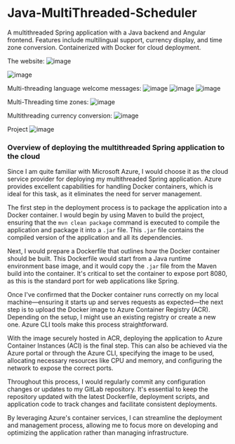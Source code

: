 # Java-MultiThreaded-Scheduler
A multithreaded Spring application with a Java backend and Angular frontend. Features include multilingual support, currency display, and time zone conversion. Containerized with Docker for cloud deployment.

The website: 
![image](https://github.com/Jonathankhen/Java-MultiThreaded-Scheduler/assets/121633526/05a4d46f-a456-4bcb-9b99-4d13792f0da9)

![image](https://github.com/Jonathankhen/Java-MultiThreaded-Scheduler/assets/121633526/548b0f4f-0bb8-4076-95dd-c1e5b47d9150)

Multi-threading language welcome messages:
![image](https://github.com/Jonathankhen/Java-MultiThreaded-Scheduler/assets/121633526/0083f103-1deb-4aa6-80f4-eb868663c266)
![image](https://github.com/Jonathankhen/Java-MultiThreaded-Scheduler/assets/121633526/65f39024-0ca5-4693-b1bc-ee44b5581f11)
![image](https://github.com/Jonathankhen/Java-MultiThreaded-Scheduler/assets/121633526/55366213-881c-42f1-858c-2ecbe286a8ee)


Multi-Threading time zones:
![image](https://github.com/Jonathankhen/Java-MultiThreaded-Scheduler/assets/121633526/dd58ec01-ec42-4082-b362-5d6cf150fd68)

Multithreading currency conversion: 
![image](https://github.com/Jonathankhen/Java-MultiThreaded-Scheduler/assets/121633526/6acd7696-35fd-48ca-afeb-d5c634725a43)

Project 
![image](https://github.com/Jonathankhen/Java-MultiThreaded-Scheduler/assets/121633526/23d668a9-c613-459c-9bd3-a9616eb997fa)

<body>
    <h3>Overview of deploying the multithreaded Spring application to the cloud</h3>
    <p>Since I am quite familiar with Microsoft Azure, I would choose it as the cloud service provider for deploying my multithreaded Spring application. Azure provides excellent capabilities for handling Docker containers, which is ideal for this task, as it eliminates the need for server management.</p>
    <p>The first step in the deployment process is to package the application into a Docker container. I would begin by using Maven to build the project, ensuring that the <code>mvn clean package</code> command is executed to compile the application and package it into a <code>.jar</code> file. This <code>.jar</code> file contains the compiled version of the application and all its dependencies.</p>
    <p>Next, I would prepare a Dockerfile that outlines how the Docker container should be built. This Dockerfile would start from a Java runtime environment base image, and it would copy the <code>.jar</code> file from the Maven build into the container. It's critical to set the container to expose port 8080, as this is the standard port for web applications like Spring.</p>
    <p>Once I've confirmed that the Docker container runs correctly on my local machine—ensuring it starts up and serves requests as expected—the next step is to upload the Docker image to Azure Container Registry (ACR). Depending on the setup, I might use an existing registry or create a new one. Azure CLI tools make this process straightforward.</p>
    <p>With the image securely hosted in ACR, deploying the application to Azure Container Instances (ACI) is the final step. This can also be achieved via the Azure portal or through the Azure CLI, specifying the image to be used, allocating necessary resources like CPU and memory, and configuring the network to expose the correct ports.</p>
    <p>Throughout this process, I would regularly commit any configuration changes or updates to my GitLab repository. It's essential to keep the repository updated with the latest Dockerfile, deployment scripts, and application code to track changes and facilitate consistent deployments.</p>
    <p>By leveraging Azure's container services, I can streamline the deployment and management process, allowing me to focus more on developing and optimizing the application rather than managing infrastructure.</p>
</body>
</html>
